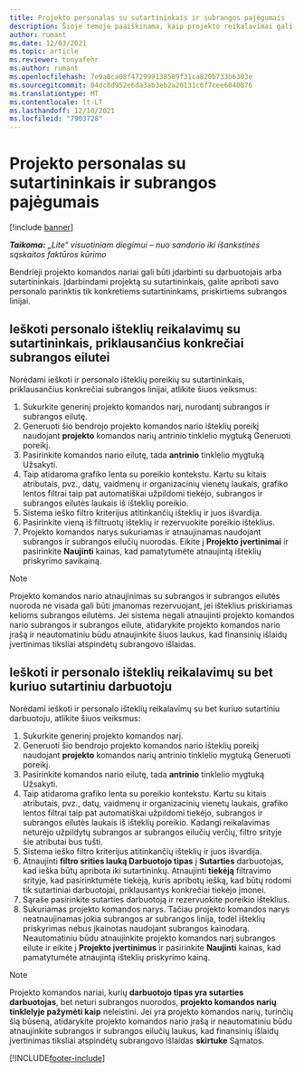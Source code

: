 ```yaml
---
title: Projekto personalas su sutartininkais ir subrangos pajėgumais
description: Šioje temoje paaiškinama, kaip projekto reikalavimai gali būti įdarbinti naudojant sutartinius darbuotojus arba subrangos pajėgumus Microsoft Dynamics 365 Project Operations.
author: rumant
ms.date: 12/03/2021
ms.topic: article
ms.reviewer: tonyafehr
ms.author: rumant
ms.openlocfilehash: 7e9a0ca08f472999138589f31ca820b733b6303e
ms.sourcegitcommit: 04dc8d952e6da3ab3eb2a20131c6f7cee6040876
ms.translationtype: MT
ms.contentlocale: lt-LT
ms.lasthandoff: 12/10/2021
ms.locfileid: "7903728"
---
```

# <a name="staffing-a-project-with-contract-workers-and-subcontracted-capacity"></a>Projekto personalas su sutartininkais ir subrangos pajėgumais

[!include [banner](../../includes/dataverse-preview.md)]

_**Taikoma:** „Lite“ visuotiniam diegimui – nuo sandorio iki išankstinės sąskaitos faktūros kūrimo_

Bendrieji projekto komandos nariai gali būti įdarbinti su darbuotojais arba sutartininkais. Įdarbindami projektą su sutartininkais, galite apriboti savo personalo parinktis tik konkretiems sutartininkams, priskirtiems subrangos linijai. 

## <a name="search-for-staff-resource-requirements-with-contract-workers-that-belong-to-a-specific-subcontract-line"></a>Ieškoti personalo išteklių reikalavimų su sutartininkais, priklausančius konkrečiai subrangos eilutei

Norėdami ieškoti ir personalo išteklių poreikių su sutartininkais, priklausančius konkrečiai subrangos linijai, atlikite šiuos veiksmus:

1. Sukurkite generinį projekto komandos narį, nurodantį subrangos ir subrangos eilutę.
2. Generuoti šio bendrojo projekto komandos nario išteklių poreikį naudojant **projekto** komandos narių antrinio tinklelio mygtuką Generuoti poreikį.
3. Pasirinkite komandos nario eilutę, tada **antrinio** tinklelio mygtuką Užsakyti. 
4. Taip atidaroma grafiko lenta su poreikio kontekstu. Kartu su kitais atributais, pvz., datų, vaidmenų ir organizacinių vienetų laukais, grafiko lentos filtrai taip pat automatiškai užpildomi tiekėjo, subrangos ir subrangos eilutės laukais iš išteklių poreikio.
5. Sistema ieško filtro kriterijus atitinkančių išteklių ir juos išvardija. 
6. Pasirinkite vieną iš filtruotų išteklių ir rezervuokite poreikio išteklius. 
7. Projekto komandos narys sukuriamas ir atnaujinamas naudojant subrangos ir subrangos eilučių nuorodas. Eikite į **Projekto įvertinimai** ir pasirinkite **Naujinti** kainas, kad pamatytumėte atnaujintą išteklių priskyrimo savikainą. 

> [!NOTE]
> Projekto komandos nario atnaujinimas su subrangos ir subrangos eilutės nuoroda ne visada gali būti įmanomas rezervuojant, jei išteklius priskiriamas kelioms subrangos eilutėms. Jei sistema negali atnaujinti projekto komandos nario subrangos ir subrangos eilute, atidarykite projekto komandos nario įrašą ir neautomatiniu būdu atnaujinkite šiuos laukus, kad finansinių išlaidų įvertinimas tiksliai atspindėtų subrangovo išlaidas.

## <a name="search-for-and-staff-resource-requirements-with-any-contract-worker"></a>Ieškoti ir personalo išteklių reikalavimų su bet kuriuo sutartiniu darbuotoju

Norėdami ieškoti ir personalo išteklių reikalavimų su bet kuriuo sutartiniu darbuotoju, atlikite šiuos veiksmus:

1. Sukurkite generinį projekto komandos narį.
2. Generuoti šio bendrojo projekto komandos nario išteklių poreikį naudojant **projekto** komandos narių antrinio tinklelio mygtuką Generuoti poreikį.
3. Pasirinkite komandos nario eilutę, tada **antrinio** tinklelio mygtuką Užsakyti. 
4. Taip atidaroma grafiko lenta su poreikio kontekstu. Kartu su kitais atributais, pvz., datų, vaidmenų ir organizacinių vienetų laukais, grafiko lentos filtrai taip pat automatiškai užpildomi tiekėjo, subrangos ir subrangos eilutės laukais iš išteklių poreikio. Kadangi reikalavimas neturėjo užpildytų subrangos ar subrangos eilučių verčių, filtro srityje šie atributai bus tušti.
5. Sistema ieško filtro kriterijus atitinkančių išteklių ir juos išvardija.
6. Atnaujinti **filtro srities lauką Darbuotojo tipas** į **Sutarties** darbuotojas, kad ieška būtų apribota iki sutartininkų. Atnaujinti **tiekėją** filtravimo srityje, kad pasirinktumėte tiekėją, kuris apribotų iešką, kad būtų rodomi tik sutartiniai darbuotojai, priklausantys konkrečiai tiekėjo įmonei.
7. Sąraše pasirinkite sutarties darbuotoją ir rezervuokite poreikio išteklius.
8. Sukuriamas projekto komandos narys. Tačiau projekto komandos narys neatnaujinamas jokia subrangos ar subrangos linija, todėl išteklių priskyrimas nebus įkainotas naudojant subrangos kainodarą. Neautomatiniu būdu atnaujinkite projekto komandos narį subrangos eilute ir eikite į **Projekto įvertinimus** ir pasirinkite **Naujinti** kainas, kad pamatytumėte atnaujintą išteklių priskyrimo kainą.

> [!NOTE]
> Projekto komandos nariai, kurių **darbuotojo tipas yra sutarties** **darbuotojas**, bet neturi subrangos nuorodos, **projekto komandos narių** **tinklelyje pažymėti kaip** neleistini. Jei yra projekto komandos narių, turinčių šią būseną, atidarykite projekto komandos nario įrašą ir neautomatiniu būdu atnaujinkite subrangos ir subrangos eilučių laukus, kad finansinių išlaidų įvertinimas tiksliai atspindėtų subrangovo išlaidas **skirtuke** Sąmatos. 


[!INCLUDE[footer-include](../../includes/footer-banner.md)]
